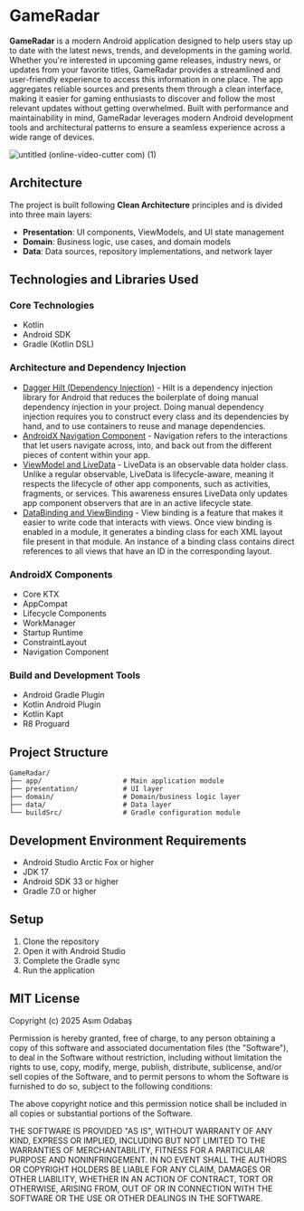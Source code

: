 
# GameRadar

**GameRadar** is a modern Android application designed to help users stay up to date with the latest news, trends, and developments in the gaming world. Whether you're interested in upcoming game releases, industry news, or updates from your favorite titles, GameRadar provides a streamlined and user-friendly experience to access this information in one place. The app aggregates reliable sources and presents them through a clean interface, making it easier for gaming enthusiasts to discover and follow the most relevant updates without getting overwhelmed. Built with performance and maintainability in mind, GameRadar leverages modern Android development tools and architectural patterns to ensure a seamless experience across a wide range of devices.

![untitled (online-video-cutter com) (1)](https://github.com/user-attachments/assets/d0cf19fa-ae6e-40e4-8677-4e53b9a38380)


## Architecture

The project is built following **Clean Architecture** principles and is divided into three main layers:

* **Presentation**: UI components, ViewModels, and UI state management
* **Domain**: Business logic, use cases, and domain models
* **Data**: Data sources, repository implementations, and network layer

## Technologies and Libraries Used

### Core Technologies

* Kotlin
* Android SDK
* Gradle (Kotlin DSL)

### Architecture and Dependency Injection

* [Dagger Hilt (Dependency Injection)][1] - Hilt is a dependency injection library for Android that reduces the boilerplate of doing manual dependency injection in your project. Doing manual dependency injection requires you to construct every class and its dependencies by hand, and to use containers to reuse and manage dependencies.
* [AndroidX Navigation Component][2] - Navigation refers to the interactions that let users navigate across, into, and back out from the different pieces of content within your app.
* [ViewModel and LiveData][3] - LiveData is an observable data holder class. Unlike a regular observable, LiveData is lifecycle-aware, meaning it respects the lifecycle of other app components, such as activities, fragments, or services. This awareness ensures LiveData only updates app component observers that are in an active lifecycle state.
* [DataBinding and ViewBinding][4] - View binding is a feature that makes it easier to write code that interacts with views. Once view binding is enabled in a module, it generates a binding class for each XML layout file present in that module. An instance of a binding class contains direct references to all views that have an ID in the corresponding layout.

### AndroidX Components

* Core KTX
* AppCompat
* Lifecycle Components
* WorkManager
* Startup Runtime
* ConstraintLayout
* Navigation Component

### Build and Development Tools

* Android Gradle Plugin
* Kotlin Android Plugin
* Kotlin Kapt
* R8 Proguard

## Project Structure

```
GameRadar/
├── app/                    # Main application module
├── presentation/           # UI layer
├── domain/                 # Domain/business logic layer
├── data/                   # Data layer
└── buildSrc/               # Gradle configuration module
```

## Development Environment Requirements

* Android Studio Arctic Fox or higher
* JDK 17
* Android SDK 33 or higher
* Gradle 7.0 or higher

## Setup

1. Clone the repository
2. Open it with Android Studio
3. Complete the Gradle sync
4. Run the application

## MIT License

Copyright (c) 2025 Asım Odabaş

Permission is hereby granted, free of charge, to any person obtaining a copy
of this software and associated documentation files (the "Software"), to deal
in the Software without restriction, including without limitation the rights
to use, copy, modify, merge, publish, distribute, sublicense, and/or sell
copies of the Software, and to permit persons to whom the Software is
furnished to do so, subject to the following conditions:

The above copyright notice and this permission notice shall be included in all
copies or substantial portions of the Software.

THE SOFTWARE IS PROVIDED "AS IS", WITHOUT WARRANTY OF ANY KIND, EXPRESS OR
IMPLIED, INCLUDING BUT NOT LIMITED TO THE WARRANTIES OF MERCHANTABILITY,
FITNESS FOR A PARTICULAR PURPOSE AND NONINFRINGEMENT. IN NO EVENT SHALL THE
AUTHORS OR COPYRIGHT HOLDERS BE LIABLE FOR ANY CLAIM, DAMAGES OR OTHER
LIABILITY, WHETHER IN AN ACTION OF CONTRACT, TORT OR OTHERWISE, ARISING FROM,
OUT OF OR IN CONNECTION WITH THE SOFTWARE OR THE USE OR OTHER DEALINGS IN THE
SOFTWARE.

[1]: https://developer.android.com/training/dependency-injection/hilt-android
[2]: https://developer.android.com/guide/navigation
[3]: https://developer.android.com/topic/libraries/architecture/livedata
[4]: https://developer.android.com/topic/libraries/view-binding

